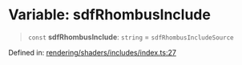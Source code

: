 # Variable: sdfRhombusInclude

> `const` **sdfRhombusInclude**: `string` = `sdfRhombusIncludeSource`

Defined in: [rendering/shaders/includes/index.ts:27](https://github.com/Forge-Game-Engine/Forge/blob/6eae4e51dbdc502818b1c2f3a3ffce9e4a1fd125/src/rendering/shaders/includes/index.ts#L27)
